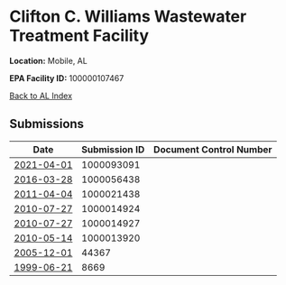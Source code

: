# Clifton C. Williams Wastewater Treatment Facility

**Location:** Mobile, AL

**EPA Facility ID:** 100000107467

[Back to AL Index](../../index.md)

## Submissions

| Date | Submission ID | Document Control Number |
|------|--------------|-------------------------|
| [2021-04-01](submissions/1000093091.md) | 1000093091 |  |
| [2016-03-28](submissions/1000056438.md) | 1000056438 |  |
| [2011-04-04](submissions/1000021438.md) | 1000021438 |  |
| [2010-07-27](submissions/1000014924.md) | 1000014924 |  |
| [2010-07-27](submissions/1000014927.md) | 1000014927 |  |
| [2010-05-14](submissions/1000013920.md) | 1000013920 |  |
| [2005-12-01](submissions/44367.md) | 44367 |  |
| [1999-06-21](submissions/8669.md) | 8669 |  |
